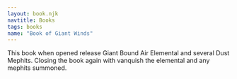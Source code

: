 ```yaml
---
layout: book.njk
navtitle: Books
tags: books
name: "Book of Giant Winds"
---
```

This book when opened release Giant Bound Air Elemental and several Dust Mephits. Closing the book again with vanquish the elemental and any mephits summoned.
